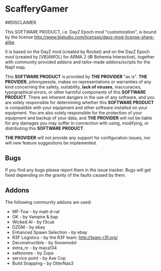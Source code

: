 # ScafferyGamer

##DISCLAIMER

This SOFTWARE PRODUCT, i.e. DayZ Epoch mod "customization", is bound by the license http://www.bistudio.com/licenses/dayz-mod-license-share-alike.

It is based on the DayZ mod (created by Rocket) and on the DayZ Epoch mod (created by [VB]AWOL) for ARMA 2 (&copy; Bohemia Interactive), together
with community provided addons and tailor-made addons/scripts for the Napf map.

This __SOFTWARE PRODUCT__ is provided by __THE PROVIDER__ "as is".
__THE PROVIDER__, johnnypesola, makes no representations or warranties of any kind concerning the safety,
suitability, __lack of viruses__, inaccuracies, typographical errors, or other harmful components of this
__SOFTWARE PRODUCT__. There are inherent dangers in the use of any software, and you are solely responsible
for determining whether this __SOFTWARE PRODUCT__ is compatible with your equipment and other software
installed on your equipment. You are also solely responsible for the protection of your equipment and
backup of your data, and __THE PROVIDER__ will not be liable for any damages you may suffer in connection
with using, modifying, or distributing this __SOFTWARE PRODUCT__.

__THE PROVIDER__ will not provide any support for configuration issues, nor will new feature suggestions be implemented.

## Bugs
If you find any bugs please report them in the issue tracker. Bugs will get fixed depending on the gravity of the faults caused by them.

## Addons
The following community addons are used:

* MF-Tow - by matt-d-rat
* OK - by Vampire & bap
* Wicked AI - by f3cuk
* DZGM - by ebay
* Enhanced Spawn Selection - by ebay
* R3F Logistics - by the R3F team: http://team-r3f.org/
* Deconstructible - by Snowmobil
* extra_rc - by maca134
* safezones - by Zupa
* service point - by Axe Cop
* Build Snapping - by OtterNas3
